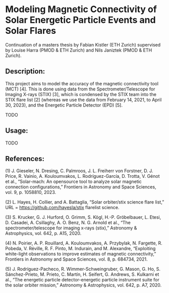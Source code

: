 # Modeling Magnetic Connectivity of Solar Energetic Particle Events and Solar Flares

Continuation of a masters thesis by Fabian Kistler (ETH Zurich) supervised by Louise Harra (PMOD & ETH Zurich) and Nils Janiztek (PMOD & ETH Zurich).

## Description:

This project aims to model the accuracy of the magnetic connectivity tool (MCT) [4]. This is done using data from the Spectrometer/Telescope for Imaging X-rays (STIX) [3], which is condensed by the STIX team into the STIX flare list [2] (whereas we use the data from February 14, 2021, to April 30, 2023), and the Energetic Particle Detector (EPD) [5].

TODO

## Usage:

TODO

## References:

(1) J. Gieseler, N. Dresing, C. Palmroos, J. L. Freiherr von Forstner, D. J. Price, R. Vainio, A. Kouloumvakos, L. Rodríguez-García, D. Trotta, V. Génot et al., “Solar-mach: An opensource tool to analyze solar magnetic connection configurations,” Frontiers in Astronomy and Space Sciences, vol. 9, p. 1058810, 2023.

(2) L. Hayes, H. Collier, and A. Battaglia, “Solar orbiter/stix science flare list,” URL = https://github.com/hayesla/stix flarelist science.

(3) S. Krucker, G. J. Hurford, O. Grimm, S. Kögl, H.-P. Gröbelbauer, L. Etesi, D. Casadei, A. Csillaghy, A. O. Benz, N. G. Arnold et al., “The spectrometer/telescope for imaging x-rays (stix),” Astronomy & Astrophysics, vol. 642, p. A15, 2020.

(4) N. Poirier, A. P. Rouillard, A. Kouloumvakos, A. Przybylak, N. Fargette, R. Pobeda, V. Réville, R. F. Pinto, M. Indurain, and M. Alexandre, “Exploiting white-light observations to improve estimates of magnetic connectivity,” Frontiers in Astronomy and Space Sciences, vol. 8, p. 684734, 2021.

(5) J. Rodríguez-Pacheco, R. Wimmer-Schweingruber, G. Mason, G. Ho, S. Sánchez-Prieto, M. Prieto, C. Martín, H. Seifert, G. Andrews, S. Kulkarni et al., “The energetic particle detector-energetic particle instrument suite for the solar orbiter mission,” Astronomy & Astrophysics, vol. 642, p. A7, 2020.
